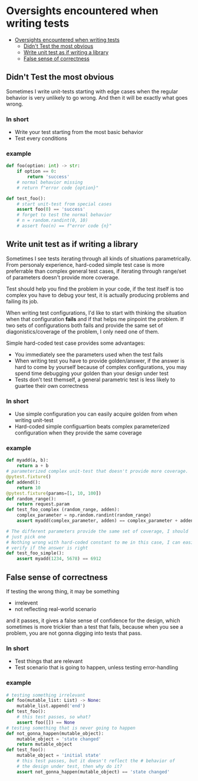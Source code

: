 # Oversights encountered when writing tests 

<!--toc:start-->
- [Oversights encountered when writing tests](#oversights-encountered-when-writing-tests)
  - [Didn't Test the most obvious](#didnt-test-the-most-obvious)
  - [Write unit test as if writing a library](#write-unit-test-as-if-writing-a-library)
  - [False sense of correctness](#false-sense-of-correctness)
<!--toc:end-->

## Didn't Test the most obvious
Sometimes I write unit-tests starting with edge cases when the regular behavior is very unlikely to go wrong. And then it will be exactly what goes wrong. 

### In short
* Write your test starting from the most basic behavior
* Test every conditions

### example
```python
def foo(option: int) -> str:
    if option == 0:
        return 'success'
    # normal behavior missing
    # return f"error code {option}"

def test_foo():
    # start unit-test from special cases
    assert foo(0) == 'success'
    # forget to test the normal behavior
    # n = random.randint(0, 10)
    # assert foo(n) == f"error code {n}"
```

## Write unit test as if writing a library
Sometimes I see tests iterating through all kinds of situations parametrically. From personaly experience, hard-coded simple test case is more preferrable than complex general test cases, if iterating through range/set of parameters doesn't provide more coverage. 

Test should help you find the problem in your code, if the test itself is too complex you have to debug your test, it is actually producing problems and failing its job. 

When writing test configurations, I'd like to start with thinking the situation when that configuration **fails** and if that helps me pinpoint the problem. If two sets of configurations both fails and provide the same set of diagonistics/coverage of the problem, I only need one of them.

Simple hard-coded test case provides some advantages:
* You immediately see the parameters used when the test fails
* When writing test you have to provide golden/answer, if the answer is hard to come by yourself because of complex configurations, you may spend time debugging your golden than your design under test
* Tests don't test themself, a general parametric test is less likely to guartee their own correctness

### In short
* Use simple configuration you can easily acquire golden from when writing unit-test
* Hard-coded simple configuartion beats complex parameterized configuration when they provide the same coverage

### example 
```python
def myadd(a, b):
    return a + b
# parameterized complex unit-test that doesn't provide more coverage.
@pytest.fixture()
def addend():
    return 10 
@pytest.fixture(params=[1, 10, 100])
def random_range():
    return request.param 
def test_foo_complex (random_range, adden):
    complex_parameter = np.random.randint(random_range)
    assert myadd(complex_parameter, adden) == complex_parameter + adden 

# The different parameters provide the same set of coverage, I should
# just pick one
# Nothing wrong with hard-coded constant to me in this case, I can easily
# verify if the answer is right
def test_foo_simple():
    assert myadd(1234, 5678) == 6912
```

## False sense of correctness
If testing the wrong thing, it may be something
* irrelevent
* not reflecting real-world scenario

and it passes, it gives a false sense of confidence for the design, which sometimes is more trickier than a test that fails, because when you see a problem, you are not gonna digging into tests that pass.

### In short
* Test things that are relevant
* Test scenario that is going to happen, unless testing error-handling

### example
```python
# testing something irrelevant
def foo(mutable_list: List) -> None:
    mutable_list.append('end')
def test_foo():
    # this test passes, so what?
    assert foo([]) == None
# testing something that is never going to happen
def not_gonna_happen(mutable_object):
    mutable_object = 'state changed'
    return mutable_object
def test_foo():
    mutable_object = 'initial state'
    # this test passes, but it doesn't reflect the # behavior of
    # the design under test, then why do it?
    assert not_gonna_happen(mutable_object) == 'state changed'
```


